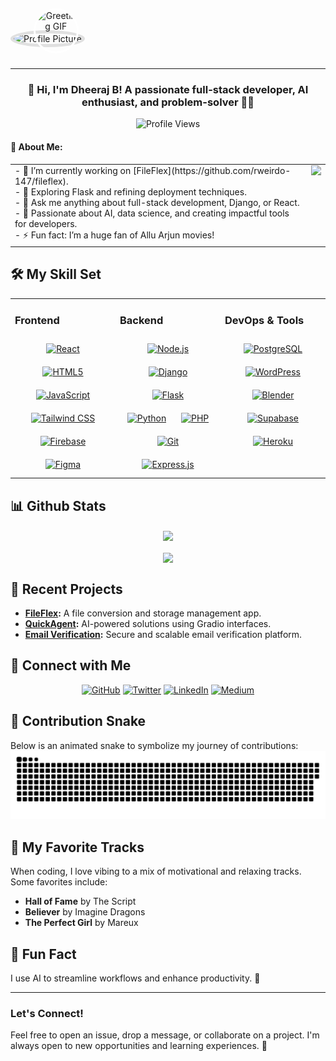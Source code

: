 <div align="center" style="position: relative; display: inline-block;">
  <!-- Profile Picture -->
  <img
    src="https://github.com/Weirdo-147.png"
    alt="Profile Picture"
    style="width: 250px; height: 250px; border-radius: 50%; margin-bottom: 20px; object-fit: cover; border: 5px solid #e0e0e0;"
  />
  <!-- Greeting GIF -->
  <img
    src="https://media.giphy.com/media/v1.Y2lkPTc5MGI3NjExa28ybncwcHZncnFocHBiamU2OXNmNWRsa3o3ZHF2cWg4bW1saTM3YSZlcD12MV9naWZzX3NlYXJjaCZjdD1n/Qht5pnvl9kSRWXz7uF/giphy.gif"
    alt="Greeting GIF"
    style="width: 66px; height: 66px; border-radius: 50%; position: absolute; bottom: 10px; right: 10px; object-fit: cover; border: 3px solid #ffffff;"
  />
</div>


---

### <div align="center">👋 Hi, I'm Dheeraj B! A passionate full-stack developer, AI enthusiast, and problem-solver 👨‍💻 </div>  
<div align="center">  
<img src="https://komarev.com/ghpvc/?username=Weirdo-147&&style=flat-square" alt="Profile Views" />  
</div>

#### 🚀 About Me:  
<table style="border: none; border-collapse: collapse;">
  <tr>
    <td style="border: none; vertical-align: top;">
      - 🔭 I’m currently working on [FileFlex](https://github.com/rweirdo-147/fileflex).<br>
      - 🌱 Exploring Flask and refining deployment techniques.<br>
      - 🎯 Ask me anything about full-stack development, Django, or React.<br>
      - 🧠 Passionate about AI, data science, and creating impactful tools for developers.<br>
      - ⚡ Fun fact: I’m a huge fan of Allu Arjun movies!
    </td>
    <td style="border: none; vertical-align: top;">
      <div align="center">
        <img src="https://github-readme-stats.vercel.app/api/top-langs/?username=Weirdo-147&layout=compact&langs_count=6&theme=dark" />
      </div>
    </td>
  </tr>
</table>


## 🛠️ My Skill Set  
<table><tr><td valign="top" width="33%">

### Frontend  
<div align="center">  
<a href="https://reactjs.org/" target="_blank"><img style="margin: 10px" src="https://profilinator.rishav.dev/skills-assets/react-original-wordmark.svg" alt="React" height="50" /></a>  
<a href="https://en.wikipedia.org/wiki/HTML5" target="_blank"><img style="margin: 10px" src="https://profilinator.rishav.dev/skills-assets/html5-original-wordmark.svg" alt="HTML5" height="50" /></a>  
<a href="https://www.javascript.com/" target="_blank"><img style="margin: 10px" src="https://profilinator.rishav.dev/skills-assets/javascript-original.svg" alt="JavaScript" height="50" /></a>  
<a href="https://www.tailwindcss.com/" target="_blank"><img style="margin: 10px" src="https://profilinator.rishav.dev/skills-assets/tailwindcss.svg" alt="Tailwind CSS" height="50" /></a>  
<a href="https://firebase.google.com/" target="_blank"><img style="margin: 10px" src="https://profilinator.rishav.dev/skills-assets/firebase.png" alt="Firebase" height="50" /></a>  
<a href="https://www.figma.com/" target="_blank"><img style="margin: 10px" src="https://profilinator.rishav.dev/skills-assets/figma-icon.svg" alt="Figma" height="50" /></a>  
</div>

</td><td valign="top" width="33%">

### Backend  
<div align="center">  
<a href="https://nodejs.org/" target="_blank"><img style="margin: 10px" src="https://profilinator.rishav.dev/skills-assets/nodejs-original-wordmark.svg" alt="Node.js" height="50" /></a>  
<a href="https://www.djangoproject.com/" target="_blank"><img style="margin: 10px" src="https://profilinator.rishav.dev/skills-assets/django-original.svg" alt="Django" height="50" /></a>  
<a href="https://flask.palletsprojects.com/" target="_blank"><img style="margin: 10px" src="https://profilinator.rishav.dev/skills-assets/flask.png" alt="Flask" height="50" /></a>  
<a href="https://www.python.org/" target="_blank"><img style="margin: 10px" src="https://profilinator.rishav.dev/skills-assets/python-original.svg" alt="Python" height="50" /></a>  
<a href="https://www.php.net/" target="_blank"><img style="margin: 10px" src="https://profilinator.rishav.dev/skills-assets/php-original.svg" alt="PHP" height="50" /></a>  
<a href="https://github.com/" target="_blank"><img style="margin: 10px" src="https://profilinator.rishav.dev/skills-assets/git-scm-icon.svg" alt="Git" height="50" /></a>  
<a href="https://expressjs.com/" target="_blank"><img style="margin: 10px" src="https://profilinator.rishav.dev/skills-assets/express-original-wordmark.svg" alt="Express.js" height="50" /></a>  
</div>

</td><td valign="top" width="33%">

### DevOps & Tools  
<div align="center">  
<a href="https://www.postgresql.org/" target="_blank"><img style="margin: 10px" src="https://profilinator.rishav.dev/skills-assets/postgresql-original-wordmark.svg" alt="PostgreSQL" height="50" /></a>  
<a href="https://wordpress.com/" target="_blank"><img style="margin: 10px" src="https://profilinator.rishav.dev/skills-assets/wordpress.png" alt="WordPress" height="50" /></a>  
<a href="https://www.blender.org/" target="_blank"><img style="margin: 10px" src="https://profilinator.rishav.dev/skills-assets/blender_community_badge_white.svg" alt="Blender" height="50" /></a>  
<a href="https://supabase.com/" target="_blank"><img style="margin: 10px" src="https://www.vectorlogo.zone/logos/supabase/supabase-ar21.svg" alt="Supabase" height="50" /></a>  
<a href="https://www.heroku.com/" target="_blank"><img style="margin: 10px" src="https://www.vectorlogo.zone/logos/heroku/heroku-ar21.svg" alt="Heroku" height="50" /></a>  
</div>

</td></tr></table>  


## 📊 Github Stats  
<div align="center">  
<img src="https://github-readme-stats.vercel.app/api?username=Weirdo-147&show_icons=true&hide_title=true&hide_border=true&count_private=true&theme=dark" align="center" />
</div>
<br>
<div align="center">
<img src="https://github-profile-trophy.vercel.app/?username=Weirdo-147&theme=radical" align="center" />
</div>  


## 🌟 Recent Projects  
- **[FileFlex](https://github.com/rweirdo-147/fileflex):** A file conversion and storage management app.  
- **[QuickAgent](https://github.com/QuickAgent):** AI-powered solutions using Gradio interfaces.  
- **[Email Verification](https://github.com/EmailVerification):** Secure and scalable email verification platform.  


## 🔗 Connect with Me  
<div align="center">
<a href="https://github.com/Weirdo-147" target="_blank"><img src="https://img.shields.io/badge/GitHub-181717?style=for-the-badge&logo=github&logoColor=white" alt="GitHub" /></a>  
<a href="https://twitter.com/weirdo_dev" target="_blank"><img src="https://img.shields.io/badge/Twitter-1DA1F2?style=for-the-badge&logo=twitter&logoColor=white" alt="Twitter" /></a>  
<a href="https://linkedin.com/in/bellaganti-dheeraj" target="_blank"><img src="https://img.shields.io/badge/LinkedIn-0077B5?style=for-the-badge&logo=linkedin&logoColor=white" alt="LinkedIn" /></a>  
<a href="https://medium.com/weirdo-147" target="_blank"><img src="https://img.shields.io/badge/Medium-12100E?style=for-the-badge&logo=medium&logoColor=white" alt="Medium" /></a>  
</div>  

## 🐍 Contribution Snake

Below is an animated snake to symbolize my journey of contributions:
![Snake Animation](https://raw.githubusercontent.com/Weirdo-147/Weirdo-147/main/snake.svg)

## 🎵 My Favorite Tracks  
When coding, I love vibing to a mix of motivational and relaxing tracks. Some favorites include:  
- **Hall of Fame** by The Script  
- **Believer** by Imagine Dragons  
- **The Perfect Girl** by Mareux  


## 🌟 Fun Fact  
I use AI to streamline workflows and enhance productivity. 🚀  

---  

### Let's Connect!

Feel free to open an issue, drop a message, or collaborate on a project. I'm always open to new opportunities and learning experiences. 🚀


